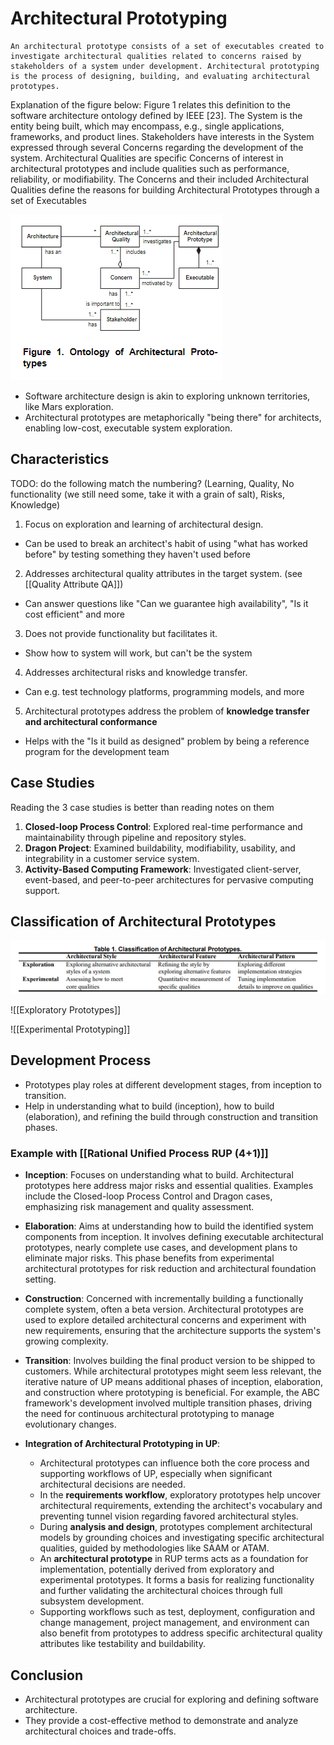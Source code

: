 # Architectural Prototyping
    An architectural prototype consists of a set of executables created to investigate architectural qualities related to concerns raised by stakeholders of a system under development. Architectural prototyping is the process of designing, building, and evaluating architectural prototypes.

Explanation of the figure below: Figure 1 relates this definition to the software architecture ontology defined by IEEE [23]. The System is the entity being built, which may encompass, e.g., single applications, frameworks, and product lines. Stakeholders have interests in the System expressed through several Concerns regarding the development of the system. Architectural Qualities are specific Concerns of interest in architectural prototypes and include qualities such as performance, reliability, or modifiability. The Concerns and their included Architectural Qualities define the reasons for building Architectural Prototypes through a set of Executables

![alt text](ontology.png)

- Software architecture design is akin to exploring unknown territories, like Mars exploration.
- Architectural prototypes are metaphorically "being there" for architects, enabling low-cost, executable system exploration.

## Characteristics
TODO: do the following match the numbering? (Learning, Quality, No functionality (we still need some, take it with a grain of salt), Risks, Knowledge)

1. Focus on exploration and learning of architectural design.
  - Can be used to break an architect's habit of using "what has worked before" by testing something they haven't used before
2. Addresses architectural quality attributes in the target system. (see [[Quality Attribute QA]])
  - Can answer questions like "Can we guarantee high availability", "Is it cost efficient" and more
3. Does not provide functionality but facilitates it.
  - Show how to system will work, but can't be the system
4. Addresses architectural risks and knowledge transfer.
  - Can e.g. test technology platforms, programming models, and more
5. Architectural prototypes address the problem of **knowledge transfer and architectural conformance**
  - Helps with the "Is it build as designed" problem by being a reference program for the development team

## Case Studies
Reading the 3 case studies is better than reading notes on them

1. **Closed-loop Process Control**: Explored real-time performance and maintainability through pipeline and repository styles.
2. **Dragon Project**: Examined buildability, modifiability, usability, and integrability in a customer service system.
3. **Activity-Based Computing Framework**: Investigated client-server, event-based, and peer-to-peer architectures for pervasive computing support.

## Classification of Architectural Prototypes

![alt text](architectural-prototypes.png)

![[Exploratory Prototypes]]

![[Experimental Prototyping]]

## Development Process
- Prototypes play roles at different development stages, from inception to transition.
- Help in understanding what to build (inception), how to build (elaboration), and refining the build through construction and transition phases.

### Example with [[Rational Unified Process RUP (4+1)]]
- **Inception**: Focuses on understanding what to build. Architectural prototypes here address major risks and essential qualities. Examples include the Closed-loop Process Control and Dragon cases, emphasizing risk management and quality assessment.
- **Elaboration**: Aims at understanding how to build the identified system components from inception. It involves defining executable architectural prototypes, nearly complete use cases, and development plans to eliminate major risks. This phase benefits from experimental architectural prototypes for risk reduction and architectural foundation setting.
- **Construction**: Concerned with incrementally building a functionally complete system, often a beta version. Architectural prototypes are used to explore detailed architectural concerns and experiment with new requirements, ensuring that the architecture supports the system's growing complexity.
- **Transition**: Involves building the final product version to be shipped to customers. While architectural prototypes might seem less relevant, the iterative nature of UP means additional phases of inception, elaboration, and construction where prototyping is beneficial. For example, the ABC framework's development involved multiple transition phases, driving the need for continuous architectural prototyping to manage evolutionary changes.

- **Integration of Architectural Prototyping in UP**:
  - Architectural prototypes can influence both the core process and supporting workflows of UP, especially when significant architectural decisions are needed.
  - In the **requirements workflow**, exploratory prototypes help uncover architectural requirements, extending the architect's vocabulary and preventing tunnel vision regarding favored architectural styles.
  - During **analysis and design**, prototypes complement architectural models by grounding choices and investigating specific architectural qualities, guided by methodologies like SAAM or ATAM.
  - An **architectural prototype** in RUP terms acts as a foundation for implementation, potentially derived from exploratory and experimental prototypes. It forms a basis for realizing functionality and further validating the architectural choices through full subsystem development.
  - Supporting workflows such as test, deployment, configuration and change management, project management, and environment can also benefit from prototypes to address specific architectural quality attributes like testability and buildability.


## Conclusion
- Architectural prototypes are crucial for exploring and defining software architecture.
- They provide a cost-effective method to demonstrate and analyze architectural choices and trade-offs.
